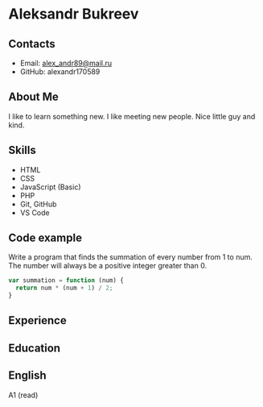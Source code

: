 # Aleksandr Bukreev
## Contacts
* Email: alex_andr89@mail.ru
* GitHub: alexandr170589
## About Me
I like to learn something new. I like meeting new people.
Nice little guy and kind.
## Skills
* HTML
* CSS
* JavaScript (Basic)
* PHP
* Git, GitHub
* VS Code
## Code example
Write a program that finds the summation of every number from 1 to num. The number will always be a positive integer greater than 0.
```javascript
var summation = function (num) {
  return num * (num + 1) / 2;
}
```
## Experience
## Education
## English
A1 (read)